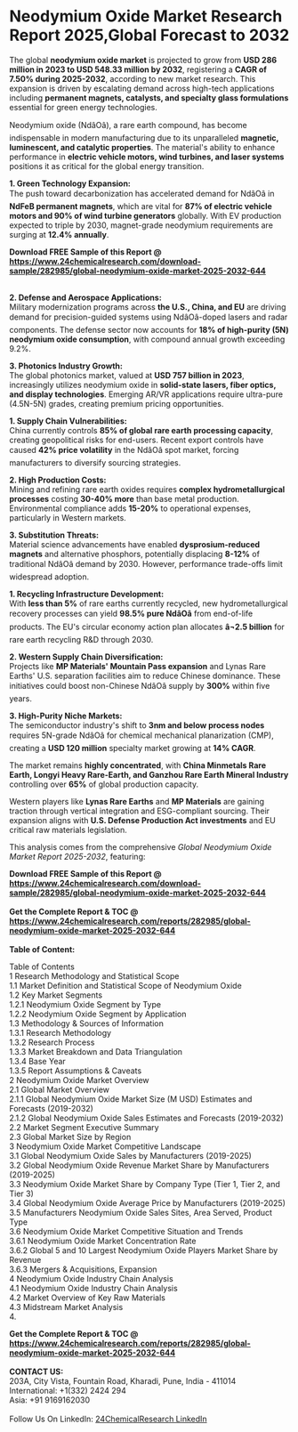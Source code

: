 <h1>Neodymium Oxide Market Research Report 2025,Global Forecast to 2032</h1><p>The global <strong>neodymium oxide market</strong> is projected to grow from <strong>USD 286 million in 2023 to USD 548.33 million by 2032</strong>, registering a <strong>CAGR of 7.50% during 2025-2032</strong>, according to new market research. This expansion is driven by escalating demand across high-tech applications including <strong>permanent magnets, catalysts, and specialty glass formulations</strong> essential for green energy technologies.</p><p>Neodymium oxide (NdâOâ), a rare earth compound, has become indispensable in modern manufacturing due to its unparalleled <strong>magnetic, luminescent, and catalytic properties</strong>. The material's ability to enhance performance in <strong>electric vehicle motors, wind turbines, and laser systems</strong> positions it as critical for the global energy transition.</p><p><strong>1. Green Technology Expansion:</strong><br>
The push toward decarbonization has accelerated demand for NdâOâ in <strong>NdFeB permanent magnets</strong>, which are vital for <strong>87% of electric vehicle motors and 90% of wind turbine generators</strong> globally. With EV production expected to triple by 2030, magnet-grade neodymium requirements are surging at <strong>12.4% annually</strong>.</p><div><b>Download FREE Sample of this Report @ 
            <a href="https://www.24chemicalresearch.com/download-sample/282985/global-neodymium-oxide-market-2025-2032-644">
            https://www.24chemicalresearch.com/download-sample/282985/global-neodymium-oxide-market-2025-2032-644</a></b></div><br><p><strong>2. Defense and Aerospace Applications:</strong><br>
Military modernization programs across <strong>the U.S., China, and EU</strong> are driving demand for precision-guided systems using NdâOâ-doped lasers and radar components. The defense sector now accounts for <strong>18% of high-purity (5N) neodymium oxide consumption</strong>, with compound annual growth exceeding 9.2%.</p><p><strong>3. Photonics Industry Growth:</strong><br>
The global photonics market, valued at <strong>USD 757 billion in 2023</strong>, increasingly utilizes neodymium oxide in <strong>solid-state lasers, fiber optics, and display technologies</strong>. Emerging AR/VR applications require ultra-pure (4.5N-5N) grades, creating premium pricing opportunities.</p><p><strong>1. Supply Chain Vulnerabilities:</strong><br>
China currently controls <strong>85% of global rare earth processing capacity</strong>, creating geopolitical risks for end-users. Recent export controls have caused <strong>42% price volatility</strong> in the NdâOâ spot market, forcing manufacturers to diversify sourcing strategies.</p><p><strong>2. High Production Costs:</strong><br>
Mining and refining rare earth oxides requires <strong>complex hydrometallurgical processes</strong> costing <strong>30-40% more</strong> than base metal production. Environmental compliance adds <strong>15-20%</strong> to operational expenses, particularly in Western markets.</p><p><strong>3. Substitution Threats:</strong><br>
Material science advancements have enabled <strong>dysprosium-reduced magnets</strong> and alternative phosphors, potentially displacing <strong>8-12%</strong> of traditional NdâOâ demand by 2030. However, performance trade-offs limit widespread adoption.</p><p><strong>1. Recycling Infrastructure Development:</strong><br>
With <strong>less than 5%</strong> of rare earths currently recycled, new hydrometallurgical recovery processes can yield <strong>98.5% pure NdâOâ</strong> from end-of-life products. The EU's circular economy action plan allocates <strong>â¬2.5 billion</strong> for rare earth recycling R&amp;D through 2030.</p><p><strong>2. Western Supply Chain Diversification:</strong><br>
Projects like <strong>MP Materials' Mountain Pass expansion</strong> and Lynas Rare Earths' U.S. separation facilities aim to reduce Chinese dominance. These initiatives could boost non-Chinese NdâOâ supply by <strong>300%</strong> within five years.</p><p><strong>3. High-Purity Niche Markets:</strong><br>
The semiconductor industry's shift to <strong>3nm and below process nodes</strong> requires 5N-grade NdâOâ for chemical mechanical planarization (CMP), creating a <strong>USD 120 million</strong> specialty market growing at <strong>14% CAGR</strong>.</p><p>The market remains <strong>highly concentrated</strong>, with <strong>China Minmetals Rare Earth, Longyi Heavy Rare-Earth, and Ganzhou Rare Earth Mineral Industry</strong> controlling over <strong>65%</strong> of global production capacity.</p><p>Western players like <strong>Lynas Rare Earths</strong> and <strong>MP Materials</strong> are gaining traction through vertical integration and ESG-compliant sourcing. Their expansion aligns with <strong>U.S. Defense Production Act investments</strong> and EU critical raw materials legislation.</p><p>This analysis comes from the comprehensive <em>Global Neodymium Oxide Market Report 2025-2032</em>, featuring:
</p><div><b>Download FREE Sample of this Report @ 
            <a href="https://www.24chemicalresearch.com/download-sample/282985/global-neodymium-oxide-market-2025-2032-644">
            https://www.24chemicalresearch.com/download-sample/282985/global-neodymium-oxide-market-2025-2032-644</a></b></div><br><div><b>Get the Complete Report & TOC @ 
            <a href="https://www.24chemicalresearch.com/reports/282985/global-neodymium-oxide-market-2025-2032-644">
            https://www.24chemicalresearch.com/reports/282985/global-neodymium-oxide-market-2025-2032-644</a></b></div><br>
            <b>Table of Content:</b><p>Table of Contents<br />
1 Research Methodology and Statistical Scope<br />
1.1 Market Definition and Statistical Scope of Neodymium Oxide<br />
1.2 Key Market Segments<br />
1.2.1 Neodymium Oxide Segment by Type<br />
1.2.2 Neodymium Oxide Segment by Application<br />
1.3 Methodology & Sources of Information<br />
1.3.1 Research Methodology<br />
1.3.2 Research Process<br />
1.3.3 Market Breakdown and Data Triangulation<br />
1.3.4 Base Year<br />
1.3.5 Report Assumptions & Caveats<br />
2 Neodymium Oxide Market Overview<br />
2.1 Global Market Overview<br />
2.1.1 Global Neodymium Oxide Market Size (M USD) Estimates and Forecasts (2019-2032)<br />
2.1.2 Global Neodymium Oxide Sales Estimates and Forecasts (2019-2032)<br />
2.2 Market Segment Executive Summary<br />
2.3 Global Market Size by Region<br />
3 Neodymium Oxide Market Competitive Landscape<br />
3.1 Global Neodymium Oxide Sales by Manufacturers (2019-2025)<br />
3.2 Global Neodymium Oxide Revenue Market Share by Manufacturers (2019-2025)<br />
3.3 Neodymium Oxide Market Share by Company Type (Tier 1, Tier 2, and Tier 3)<br />
3.4 Global Neodymium Oxide Average Price by Manufacturers (2019-2025)<br />
3.5 Manufacturers Neodymium Oxide Sales Sites, Area Served, Product Type<br />
3.6 Neodymium Oxide Market Competitive Situation and Trends<br />
3.6.1 Neodymium Oxide Market Concentration Rate<br />
3.6.2 Global 5 and 10 Largest Neodymium Oxide Players Market Share by Revenue<br />
3.6.3 Mergers & Acquisitions, Expansion<br />
4 Neodymium Oxide Industry Chain Analysis<br />
4.1 Neodymium Oxide Industry Chain Analysis<br />
4.2 Market Overview of Key Raw Materials<br />
4.3 Midstream Market Analysis<br />
4.</p><div><b>Get the Complete Report & TOC @ 
            <a href="https://www.24chemicalresearch.com/reports/282985/global-neodymium-oxide-market-2025-2032-644">
            https://www.24chemicalresearch.com/reports/282985/global-neodymium-oxide-market-2025-2032-644</a></b></div><br><b>CONTACT US:</b><br>
            203A, City Vista, Fountain Road, Kharadi, Pune, India - 411014<br>
            International: +1(332) 2424 294<br>
            Asia: +91 9169162030 <br><br>
            Follow Us On LinkedIn: <a href="https://www.linkedin.com/company/24chemicalresearch/">24ChemicalResearch LinkedIn</a>